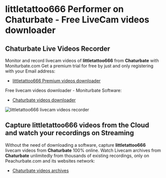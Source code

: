 # littletattoo666 Performer on Chaturbate - Free LiveCam videos downloader

## Chaturbate Live Videos Recorder

Monitor and record livecam videos of **littletattoo666** from **Chaturbate** with Moniturbate.com
Get a premium trial for free by just and only registering with your Email address:
* [littletattoo666 Premium videos downloader](https://moniturbate.com/request-demo-licence-key.html)

Free livecam videos downloader - Moniturbate Software:
* [Chaturbate videos downloader](https://moniturbate.com/moniturbate-download-software.html)

![littletattoo666 livecam videos recorder](https://peachurnet.com/templates/moniturbate-software.png)


## Capture littletattoo666 videos from the Cloud and watch your recordings on Streaming

Without the need of downloading a software, capture **littletattoo666** livecam videos from **Chaturbate** 100% online.
Watch Livecam archives from **Chaturbate** unlimitedly from thousands of existing recordings, only on Peachurbate.com and its websites network:
* [Chaturbate videos archives](https://peachurnet.com/)